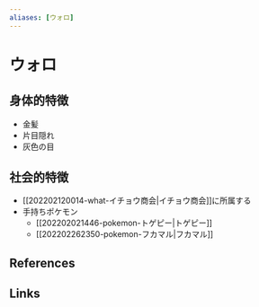 ```yaml
---
aliases: [ウォロ]
---
```

# ウォロ

## 身体的特徴

- 金髪
- 片目隠れ
- 灰色の目

## 社会的特徴

- [[202202120014-what-イチョウ商会|イチョウ商会]]に所属する
- 手持ちポケモン
	- [[202202021446-pokemon-トゲピー|トゲピー]]
	- [[202202262350-pokemon-フカマル|フカマル]]

## References



## Links


